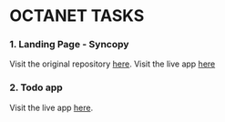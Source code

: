 # OCTANET TASKS

### 1. Landing Page - Syncopy
Visit the original repository [here](https://github.com/ggrewal99/syncopy).
Visit the live app [here](https://syncopy.netlify.app/)
### 2. Todo app
Visit the live app [here](https://trackyourtasksapp.netlify.app/).
